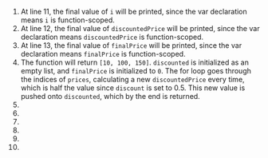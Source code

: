 <ol>
<li>At line 11, the final value of <code>i</code> will be printed, since the var declaration means <code>i</code> is function-scoped.</li>
<li>At line 12, the final value of <code>discountedPrice</code> will be printed, since the var declaration means <code>discountedPrice</code> is function-scoped.</li>
<li>At line 13, the final value of <code>finalPrice</code> will be printed, since the var declaration means <code>finalPrice</code> is function-scoped.</li>
<li>The function will return <code>[10, 100, 150]</code>. <code>discounted</code> is initialized as an empty list, and <code>finalPrice</code> is initialized to <code>0</code>. The for loop goes through the indices of <code>prices</code>, calculating a new <code>discountedPrice</code> every time, which is half the value since <code>discount</code> is set to 0.5. This new value is pushed onto <code>discounted</code>, which by the end is returned.</li>
<li></li>
<li></li>
<li></li>
<li></li>
<li></li>
<li></li>
</ol>